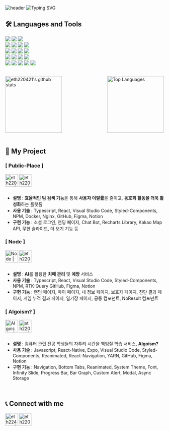 ![header](https://capsule-render.vercel.app/api?type=waving&color=AAD4E7&customColorList=10&height=200&text=YoungHoon's%20GitHub&fontSize=50&fontColor=ffffff&animation=twinkling&fontAlign=65&fontAlignY=36)
![Typing SVG](https://readme-typing-svg.demolab.com?font=Fira+Code&pause=1000&random=false&width=435&lines=Welcome+to+YoungHoon's+GitHub+👋)

## 🛠️ Languages and Tools
<img src="https://img.shields.io/badge/C++-00599C?style=flat-square&logo=C%2B%2B&logoColor=white"/> </t>
<img src="https://img.shields.io/badge/Java-007396?style=flat-square&logo=Java&logoColor=white"/>
<img src="https://img.shields.io/badge/Python-3776AB?style=flat-square&logo=Python&logoColor=white"/> <br />
<img src="https://img.shields.io/badge/HTML5-E34F26?style=flat-square&logo=HTML5&logoColor=white"/>
<img src="https://img.shields.io/badge/CSS3-1572B6?style=flat-square&logo=CSS3&logoColor=white"/> 
<img src="https://img.shields.io/badge/JavaScript-F7DF1E?style=flat-square&logo=JavaScript&logoColor=white"/>
<img src="https://img.shields.io/badge/TypeScript-3178C6?style=flat-square&logo=TypeScript&logoColor=white"/> <br />
<img src="https://img.shields.io/badge/React-61DAFB?style=flat-square&logo=React&logoColor=white"/>
<img src="https://img.shields.io/badge/React_Native-61DAFB?style=flat-square&logo=React&logoColor=white"/>
<img src="https://img.shields.io/badge/styled--components-DB7093?style=flat-square&logo=styled-components&logoColor=white"/>
<img src="https://img.shields.io/badge/Visual Studio Code-007ACC?style=flat-square&logo=Visual-Studio-Code&logoColor=white"/> <br />
<img src="https://img.shields.io/badge/Node.js-339933?style=flat-square&logo=Node.js&logoColor=white"/>
<img src="https://img.shields.io/badge/Axios-5A29E4?style=flat-square&logo=Axios&logoColor=white"/>
<img src="https://img.shields.io/badge/Docker-2496ED?style=flat-square&logo=Docker&logoColor=white"/>
<img src="https://img.shields.io/badge/Nginx-009639?style=flat-square&logo=Nginx&logoColor=white"/> <br />
<img src="https://img.shields.io/badge/GitHub-181717?style=flat-square&logo=GitHub&logoColor=white"/>
<img src="https://img.shields.io/badge/Notion-000000?style=flat-square&logo=Notion&logoColor=white"/>
<img src="https://img.shields.io/badge/Figma-F24E1E?style=flat-square&logo=Figma&logoColor=white"/>
<img src="https://img.shields.io/badge/Discord-5865F2?style=flat-square&logo=Discord&logoColor=white"/>
<img src="https://img.shields.io/badge/Zoom-2D8CFF?style=flat-square&logo=Zoom&logoColor=white"/>

<br />

<div style="display: flex; flex-direction: row; justify-content: space-between; align-items: center;">
  <img style="height: 180px;" src="https://github-readme-stats.vercel.app/api?username=eth220421&show_icons=true&include_all_commits=true&theme=nord&hide_border=true" alt="eth220421's github stats" />
  <img style="height: 180px;" src="https://github-readme-stats.vercel.app/api/top-langs/?username=eth220421&layout=compact&theme=nord&hide_border=true" alt="Top Languages" />
</div>

<br />

## 📁 My Project
### [ Public-Place ]

<a href="https://github.com/Public-Place/PublicPlace_FE" target="_blank">
  <img align="left" alt="eth220421 | GitHub" width="40px" src="https://github.com/user-attachments/assets/df932939-4351-41ca-a3c4-27e0751b28e1" />
</a>
<a href="https://pickled-mask-7b7.notion.site/Public_Place-119e1d4b308a80c89205d8aca2879638" target="_blank">
  <img align="left" alt="eth220421 | Notion" width="40px" src="https://img.icons8.com/color/48/000000/notion.png" />
</a>

<br />
<br />
<br />

- **설명** : **효율적인 팀 검색 기능**을 통해 **사용자 이탈률**을 줄이고, **동호회 활동을 더욱 활성화**하는 플랫폼
- **사용 기술** : Typescript, React, Visual Studio Code, Styled-Components, NPM, Docker, Nginx, GitHub, Figma, Notion
- **구현 기능** : 소셜 로그인, 랜딩 페이지, Chat Bot, Recharts Library, Kakao Map API, 무한 슬라이드, 더 보기 기능 등


### [ Node ]

<a href="https://github.com/Node-Hackathon/Node_Frontend" target="_blank">
  <img align="left" alt="Node | GitHub" width="40px" src="https://github.com/user-attachments/assets/df932939-4351-41ca-a3c4-27e0751b28e1" />
</a>
<a href="https://pickled-mask-7b7.notion.site/Node-14be1d4b308a8047b789f3b43680515b" target="_blank">
  <img align="left" alt="eth220421 | Notion" width="40px" src="https://img.icons8.com/color/48/000000/notion.png" />
</a>

<br />
<br />
<br />

- **설명** : **AI**를 활용한 **치매 관리** 및 **예방** 서비스
- **사용 기술** : Typescript, React, Visual Studio Code, Styled-Components, NPM, RTK-Query GitHub, Figma, Notion
- **구현 기능** : 랜딩 페이지, 마이 페이지, 내 정보 페이지, 보호자 페이지, 진단 결과 페이지, 게임 누적 결과 페이지, 일기장 페이지, 공통 컴포넌트, NoResult 컴포넌트


### [ Algoism? ]

<a href="https://github.com/Algoism-RN/Algoism_FE" target="_blank">
  <img align="left" alt="Algoism? | GitHub" width="40px" src="https://github.com/user-attachments/assets/df932939-4351-41ca-a3c4-27e0751b28e1" />
</a>
<a href="https://pickled-mask-7b7.notion.site/Algoism-14be1d4b308a802aba20d68277d9d558" target="_blank">
  <img align="left" alt="eth220421 | Notion" width="40px" src="https://img.icons8.com/color/48/000000/notion.png" />
</a>

<br />
<br />
<br />

- **설명** : 컴퓨터 관련 전공 학생들의 자투리 시간을 책임질 학습 서비스, **Algoism?**
- **사용 기술** : Javascript, React-Native, Expo, Visual Studio Code, Styled-Components, Reanimated, React-Navigation, YARN, GitHub, Figma, Notion
- **구현 기능** : Navigation, Bottom Tabs, Reanimated, System Theme, Font, Infinity Slide, Progress Bar, Bar Graph, Custom Alert, Modal, Async Storage

<br />

## 📞 Connect with me
<a href="https://www.instagram.com/0_hoooooon/" target="_blank">
  <img align="left" alt="eth224021 | Instagram" width="40px" src="https://img.icons8.com/color/48/000000/instagram-new--v2.png" />
</a>
<a href="mailto:eth220421@gmail.com">
  <img align="left" alt="eth220421@gmail.com | Gmail" width="40px" src="https://img.icons8.com/color/48/000000/gmail.png" />
</a>


